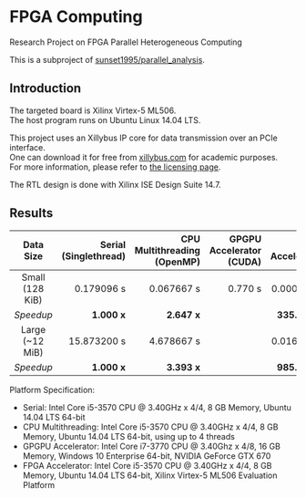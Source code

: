 # FPGA Computing #

Research Project on FPGA Parallel Heterogeneous Computing

This is a subproject of [sunset1995/parallel_analysis](https://github.com/sunset1995/parallel_analysis).

## Introduction ##

The targeted board is Xilinx Virtex-5 ML506.  
The host program runs on Ubuntu Linux 14.04 LTS.

This project uses an Xillybus IP core for data transmission over an PCIe interface.  
One can download it for free from [xillybus.com](http://xillybus.com/) for academic purposes.  
For more information, please refer to [the licensing page](http://xillybus.com/licensing).

The RTL design is done with Xilinx ISE Design Suite 14.7.

## Results ##

| Data Size          | Serial<br>(Singlethread) | CPU Multithreading<br>(OpenMP) | GPGPU Accelerator<br>(CUDA) | FPGA Accelerator |
|:------------------:|-------------------------:|-------------------------------:|----------------------------:|-----------------:|
| Small<br>(128 KiB) | 0.179096 s               | 0.067667 s                     | 0.770 s                     | 0.000534 s       |
| _Speedup_          | **1.000 x**              | **2.647 x**                    |                             | **335.386 x**    |
| Large<br>(~12 MiB) | 15.873200 s              | 4.678667 s                     |                             | 0.016104 s       |
| _Speedup_          | **1.000 x**              | **3.393 x**                    |                             | **985.668 x**    |

Platform Specification:
+ Serial: Intel Core i5-3570 CPU @ 3.40GHz x 4/4, 8 GB Memory, Ubuntu 14.04 LTS 64-bit
+ CPU Multithreading: Intel Core i5-3570 CPU @ 3.40GHz x 4/4, 8 GB Memory, Ubuntu 14.04 LTS 64-bit, using up to 4 threads
+ GPGPU Accelerator: Intel Core i7-3770 CPU @ 3.40Ghz x 4/8, 16 GB Memory, Windows 10 Enterprise 64-bit, NVIDIA GeForce GTX 670
+ FPGA Accelerator: Intel Core i5-3570 CPU @ 3.40GHz x 4/4, 8 GB Memory, Ubuntu 14.04 LTS 64-bit, Xilinx Virtex-5 ML506 Evaluation Platform
